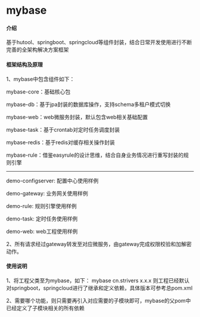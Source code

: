 # mybase

#### 介绍
基于hutool、springboot、springcloud等组件封装，结合日常开发使用进行不断完善的全架构解决方案框架

#### 框架结构及原理
1、mybase中包含组件如下：

   mybase-core：基础核心包
   
   mybase-db：基于jpa封装的数据库操作，支持schema多租户模式切换
   
   mybase-web：web微服务封装，默认包含web相关基础配置
   
   mybase-task：基于crontab对定时任务调度封装
   
   mybase-redis：基于redis对缓存相关操作封装
   
   mybase-rule：借鉴easyrule的设计思维，结合自身业务情况进行重写封装的规则引擎
   
   --------------------------------------
   
   demo-configserver: 配置中心使用样例
      
   demo-gateway: 业务网关使用样例
   
   demo-rule: 规则引擎使用样例
   
   demo-task: 定时任务使用样例
   
   demo-web: web工程使用样例
   
2、所有请求经过gateway转发至对应微服务，由gateway完成权限校验和加解密动作。




#### 使用说明

1、将工程父类至为mybase，如下：
    <parent>
        <artifactId>mybase</artifactId>
        <groupId>cn.strivers</groupId>
        <version>x.x.x</version>
    </parent>
  则工程已经默认对springboot，springcloud进行了继承和定义依赖，具体版本可参考总pom.xml
  
2、需要哪个功能，则只需要再引入对应需要的子模块即可，mybase的父pom中已经定义了子模块相关的所有依赖